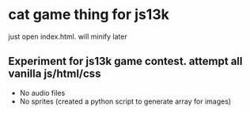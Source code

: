 # cat game thing for js13k

just open index.html. will minify later

## Experiment for js13k game contest. attempt all vanilla js/html/css
- No audio files
- No sprites (created a python script to generate array for images)

